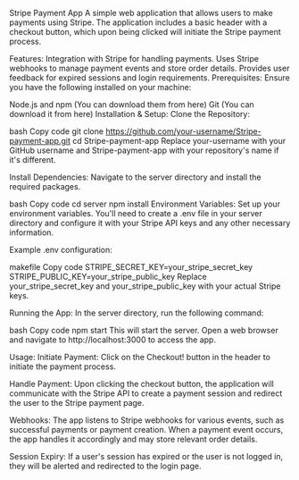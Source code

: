 
Stripe Payment App
A simple web application that allows users to make payments using Stripe. The application includes a basic header with a checkout button, which upon being clicked will initiate the Stripe payment process.

Features:
Integration with Stripe for handling payments.
Uses Stripe webhooks to manage payment events and store order details.
Provides user feedback for expired sessions and login requirements.
Prerequisites:
Ensure you have the following installed on your machine:

Node.js and npm (You can download them from here)
Git (You can download it from here)
Installation & Setup:
Clone the Repository:

bash
Copy code
git clone https://github.com/your-username/Stripe-payment-app.git
cd Stripe-payment-app
Replace your-username with your GitHub username and Stripe-payment-app with your repository's name if it's different.

Install Dependencies:
Navigate to the server directory and install the required packages.

bash
Copy code
cd server
npm install
Environment Variables:
Set up your environment variables. You'll need to create a .env file in your server directory and configure it with your Stripe API keys and any other necessary information.

Example .env configuration:

makefile
Copy code
STRIPE_SECRET_KEY=your_stripe_secret_key
STRIPE_PUBLIC_KEY=your_stripe_public_key
Replace your_stripe_secret_key and your_stripe_public_key with your actual Stripe keys.

Running the App:
In the server directory, run the following command:

bash
Copy code
npm start
This will start the server. Open a web browser and navigate to http://localhost:3000 to access the app.

Usage:
Initiate Payment:
Click on the Checkout! button in the header to initiate the payment process.

Handle Payment:
Upon clicking the checkout button, the application will communicate with the Stripe API to create a payment session and redirect the user to the Stripe payment page.

Webhooks:
The app listens to Stripe webhooks for various events, such as successful payments or payment creation. When a payment event occurs, the app handles it accordingly and may store relevant order details.

Session Expiry:
If a user's session has expired or the user is not logged in, they will be alerted and redirected to the login page.
